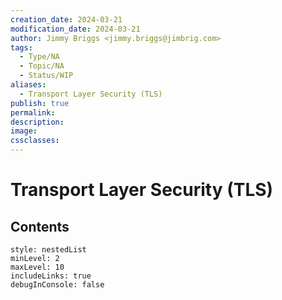 ```yaml
---
creation_date: 2024-03-21
modification_date: 2024-03-21
author: Jimmy Briggs <jimmy.briggs@jimbrig.com>
tags:
  - Type/NA
  - Topic/NA
  - Status/WIP
aliases:
  - Transport Layer Security (TLS)
publish: true
permalink:
description:
image:
cssclasses:
---
```



# Transport Layer Security (TLS)

## Contents

```table-of-contents
style: nestedList
minLevel: 2
maxLevel: 10
includeLinks: true
debugInConsole: false
```
